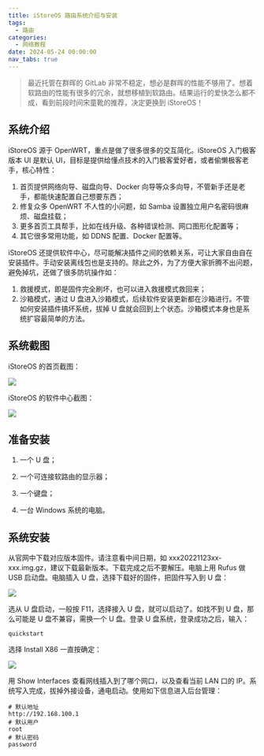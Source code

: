 ```yaml
---
title: iStoreOS 路由系统介绍与安装
tags:
  - 路由
categories:
  - 网络教程
date: 2024-05-24 00:00:00
nav_tabs: true
---
```


> 最近托管在群晖的 GitLab 非常不稳定，想必是群晖的性能不够用了。想着软路由的性能有很多的冗余，就想移植到软路由。结果运行的爱快怎么都不成，看到前段时间宋童靴的推荐，决定更换到 iStoreOS！

<!-- more -->

## 系统介绍

iStoreOS 源于 OpenWRT，重点是做了很多很多的交互简化。iStoreOS 入门极客版本 UI 是默认 UI，目标是提供给懂点技术的入门极客爱好者，或者偷懒极客老手，核心特性：

1. 首页提供网络向导、磁盘向导、Docker 向导等众多向导，不管新手还是老手，都能快速配置自己想要东西；
2. 修复众多 OpenWRT 不人性的小问题，如 Samba 设置独立用户名密码很麻烦、磁盘挂载；
3. 更多首页工具帮手，比如在线升级、各种错误检测、网口图形化配置等；
4. 其它很多常用功能，如 DDNS 配置、Docker 配置等。

iStoreOS 还提供软件中心，尽可能解决插件之间的依赖关系，可让大家自由自在安装插件。手动安装离线包也是支持的。除此之外，为了方便大家折腾不出问题，避免掉坑，还做了很多防坑操作如：

1. 救援模式，即是固件完全刷坏，也可以进入救援模式救回来；
2. 沙箱模式，通过 U 盘进入沙箱模式，后续软件安装更新都在沙箱进行。不管如何安装插件搞坏系统，拔掉 U 盘就会回到上个状态。沙箱模式本身也是系统扩容最简单的方法。

## 系统截图

iStoreOS 的首页截图：

![](https://cdn.dusays.com/2024/05/710-1.jpg)

iStoreOS 的软件中心截图：

![](https://cdn.dusays.com/2024/05/710-2.jpg)

## 准备安装

1. 一个 U 盘；

2. 一个可连接软路由的显示器；

3. 一个键盘；

4. 一台 Windows 系统的电脑。

## 系统安装

从官网中下载对应版本固件。请注意看中间日期，如 xxx20221123xx-xxx.img.gz，建议下载最新版本。下载完成之后不要解压。电脑上用 Rufus 做 USB 启动盘。电脑插入 U 盘，选择下载好的固件，把固件写入到 U 盘：

![](https://cdn.dusays.com/2024/05/710-3.jpg)

选从 U 盘启动，一般按 F11，选择接入 U 盘，就可以启动了。如找不到 U 盘，那么可能是 U 盘不兼容，需换一个 U 盘。登录 U 盘系统，登录成功之后，输入：

```
quickstart
```

选择 Install X86 一直按确定：

![](https://cdn.dusays.com/2024/05/710-4.jpg)

用 Show Interfaces 查看网线插入到了哪个网口，以及查看当前 LAN 口的 IP。系统写入完成，拔掉外接设备，通电启动。使用如下信息进入后台管理：

```
# 默认地址
http://192.168.100.1
# 默认用户
root
# 默认密码
password
```